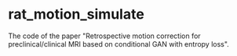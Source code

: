 # rat_motion_simulate
The code of the paper "Retrospective motion correction for preclinical/clinical MRI based on conditional GAN with entropy loss".
